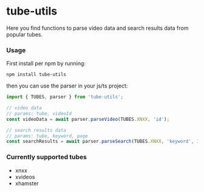 # tube-utils

Here you find functions to parse video data and search results data from popular tubes.

### Usage

First install per npm by running:

```
npm install tube-utils
```

then you can use the parser in your js/ts project:

```ts
import { TUBES, parser } from 'tube-utils';

// video data
// params: tube, videoId
const videoData = await parser.parseVideo(TUBES.XNXX, 'id');

// search results data
// params: tube, keyword, page
const searchResults = await parser.parseSearch(TUBES.XNXX, 'keyword', 1);
```

### Currently supported tubes

- xnxx
- xvideos
- xhamster
